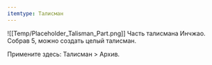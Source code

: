 ```yaml
---
itemtype: Талисман
---
```

![[Temp/Placeholder_Talisman_Part.png]]
Часть талисмана Инчжао. Собрав 5, можно создать целый талисман.
 
Примените здесь: Талисман > Архив.
